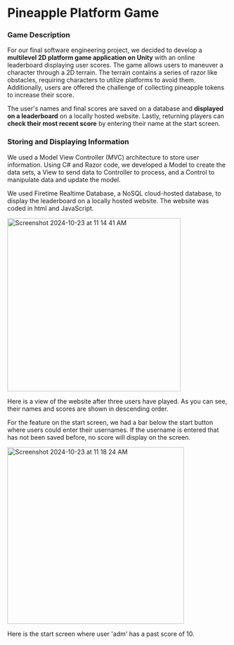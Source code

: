 # Pineapple Platform Game

### Game Description
For our final software engineering project, we decided to develop a **multilevel 2D platform game application on Unity** with an online leaderboard displaying user scores. The game allows users to maneuver a character through a 2D terrain. The terrain contains a series of razor like obstacles, requiring characters to utilize platforms to avoid them. Additionally, users are offered the challenge of collecting pineapple tokens to increase their score.

The user's names and final scores are saved on a database and **displayed on a leaderboard** on a locally hosted website. Lastly, returning players can **check their most recent score** by entering their name at the start screen.

### Storing and Displaying Information
We used a Model View Controller (MVC) architecture to store user information. Using C# and Razor code, we developed a Model to create the data sets, a View to send data to Controller to process, and a Control to manipulate data and update the model.

We used Firetime Realtime Database, a NoSQL cloud-hosted database, to display the leaderboard on a locally hosted website. The website was coded in html and JavaScript.

<img width="394" alt="Screenshot 2024-10-23 at 11 14 41 AM" src="https://github.com/user-attachments/assets/23dbbb63-88d1-4b11-b8f2-09c97ed6e256">

Here is a view of the website after three users have played. As you can see, their names and scores are shown in descending order.

For the feature on the start screen, we had a bar below the start button where users could enter their usernames. If the username is entered that has not been saved before, no score will display on the screen.

<img width="402" alt="Screenshot 2024-10-23 at 11 18 24 AM" src="https://github.com/user-attachments/assets/8e31dfe3-0d3c-4209-b114-8ceac3c9b02a">

Here is the start screen where user 'adm' has a past score of 10.
